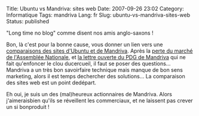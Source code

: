 Title: Ubuntu vs Mandriva: sites web
Date: 2007-09-26 23:02
Category: Informatique
Tags: mandriva
Lang: fr
Slug: ubuntu-vs-mandriva-sites-web
Status: published

"Long time no blog" comme disent nos amis anglo-saxons !

Bon, là c'est pour la bonne cause, vous donner un lien vers une [comparaisons des sites d'Ubuntu et de Mandriva](http://www.chevrel.org/fr/carnet/index.php?2007/03/20/652-mandrivacom-face-a-ubuntucom). Après la [perte du marché de l'Assemblée Nationale](http://standblog.org/blog/post/2007/03/09/Les-deputes-passeraient-sous-Ubuntu-et-utiliseraient-donc-Firefox-et-Thunderbird), et [la lettre ouverte du PDG de Mandriva](http://corp.mandriva.com/webteam/2007/03/23/lettre-ouverte-aux-deputes-de-lassemblee-nationale/) qui ne fait qu'enfoncer le clou ducercueil, il faut se poser des questions...  Mandriva a un très bon savoirfaire technique mais manque de bon sens marketing, alors il est temps dechercher des solutions... La comparaison des sites web est un point dedépart.

Eh oui, je suis un des (mal)heureux actionnaires de Mandriva. Alors j'aimeraisbien qu'ils se réveillent les commerciaux, et ne laissent pas crever un si bonproduit !
